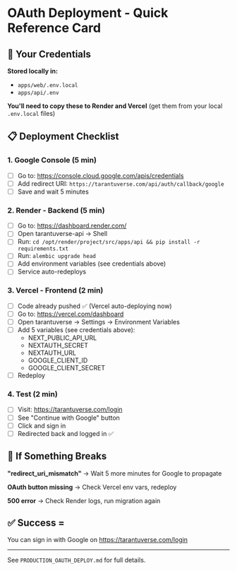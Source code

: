# OAuth Deployment - Quick Reference Card

## 🎯 Your Credentials
**Stored locally in:**
- `apps/web/.env.local`
- `apps/api/.env`

**You'll need to copy these to Render and Vercel** (get them from your local `.env.local` files)

## 📋 Deployment Checklist

### 1. Google Console (5 min)
- [ ] Go to: https://console.cloud.google.com/apis/credentials
- [ ] Add redirect URI: `https://tarantuverse.com/api/auth/callback/google`
- [ ] Save and wait 5 minutes

### 2. Render - Backend (5 min)
- [ ] Go to: https://dashboard.render.com/
- [ ] Open tarantuverse-api → Shell
- [ ] Run: `cd /opt/render/project/src/apps/api && pip install -r requirements.txt`
- [ ] Run: `alembic upgrade head`
- [ ] Add environment variables (see credentials above)
- [ ] Service auto-redeploys

### 3. Vercel - Frontend (2 min)
- [ ] Code already pushed ✅ (Vercel auto-deploying now)
- [ ] Go to: https://vercel.com/dashboard
- [ ] Open tarantuverse → Settings → Environment Variables
- [ ] Add 5 variables (see credentials above):
  - NEXT_PUBLIC_API_URL
  - NEXTAUTH_SECRET  
  - NEXTAUTH_URL
  - GOOGLE_CLIENT_ID
  - GOOGLE_CLIENT_SECRET
- [ ] Redeploy

### 4. Test (2 min)
- [ ] Visit: https://tarantuverse.com/login
- [ ] See "Continue with Google" button
- [ ] Click and sign in
- [ ] Redirected back and logged in ✅

## 🚨 If Something Breaks

**"redirect_uri_mismatch"**
→ Wait 5 more minutes for Google to propagate

**OAuth button missing**
→ Check Vercel env vars, redeploy

**500 error**
→ Check Render logs, run migration again

## ✅ Success = 
You can sign in with Google on https://tarantuverse.com/login

---
See `PRODUCTION_OAUTH_DEPLOY.md` for full details.
